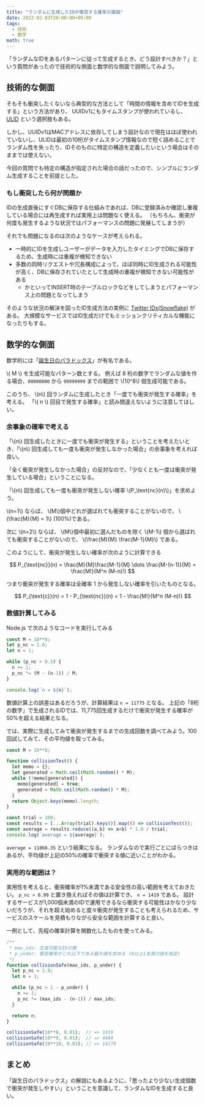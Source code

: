 ```yaml
---
title: "ランダムに生成したIDが衝突する確率の議論"
date: 2022-02-03T20:00:00+09:00
tags:
  - 技術
  - 数学
math: true
---
```


「ランダムなIDをあるパターンに従って生成するとき、どう設計すべきか？」という質問があったので技術的な側面と数学的な側面で説明してみよう。

<!--more-->

## 技術的な側面

そもそも衝突したくないなら典型的な方法として「時間の情報を含めてIDを生成する」という方法があり、
UUIDv1にもタイムスタンプが使われているし、 [ULID](https://github.com/ulid/spec) という選択肢もある。

しかし、UUIDv1はMACアドレスに依存してしまう設計なので現在はほぼ使われていないし、ULIDは最初の10桁がタイムスタンプ情報なので短く詰めることでランダム性を失ったり、IDそのものに特定の構造を定義したいという場合はそのままでは使えない。

今回の質問でも特定の構造が指定された場合の話だったので、シンプルにランダム生成することを前提とした。

### もし衝突したら何が問題か

IDの生成直後にすぐDBに保存する仕組みであれば、DBに登録済みか確認し重複している場合には再生成すれば実用上は問題なく使える。
（もちろん、衝突が何度も発生するような状況ではパフォーマンスの問題に発展してしまうが）

それでも問題になるのは次のようなケースが考えられる。

- 一時的にIDを生成しユーザーがデータを入力したタイミングでDBに保存するため、生成時には重複が検知できない
- 多数の同時リクエストや冗長構成によって、ほぼ同時にID生成される可能性が高く、DBに保存されていたとして生成時の重複が検知できない可能性がある
    - かといってINSERT時のテーブルロックなどをしてしまうとパフォーマンス上の問題となってしまう

そのような状況の解決を図ったID生成方法の実例に [Twitter IDs(Snowflake)](https://developer.twitter.com/ja/docs/basics/twitter-ids) がある。
大規模なサービスではID生成だけでもミッションクリティカルな機能になったりもする。

## 数学的な側面

数学的には「[誕生日のパラドックス](https://ja.wikipedia.org/wiki/%E8%AA%95%E7%94%9F%E6%97%A5%E3%81%AE%E3%83%91%E3%83%A9%E3%83%89%E3%83%83%E3%82%AF%E3%82%B9)」が有名である。

\\( M \\) を生成可能なパターン数とする。
例えば 8 桁の数字でランダムな値を作る場合、`00000000` から `99999999` までの範囲で \\(10^8\\) 個生成可能である。

このうち、 \\(n\\) 回ランダムに生成したとき「一度でも衝突が発生する確率」を考える。
「\\( n \\) 回目で発生する確率」と読み間違えないように注意してほしい。

### 余事象の確率で考える

「\\(n\\) 回生成したときに一度でも衝突が発生する」ということを考えたいとき、「\\(n\\) 回生成しても一度も衝突が発生しなかった場合」の余事象を考えれば良い。

「全く衝突が発生しなかった場合」の反対なので、「少なくとも一度は衝突が発生している場合」ということになる。

「\\(n\\) 回生成しても一度も衝突が発生しない確率 \\(P_\text{nc}(n)\\)」を求めよう。

\\(n=1\\) ならば、 \\(M\\)個中どれが選ばれても衝突することがないので、 \\(\frac{M}{M} = 1\\) (100%)である。

次に \\(n=2\\) ならば、 \\(M\\)個中最初に選んだものを除く \\(M-1\\) 個から選ばれても衝突することがないので、 \\(\frac{M}{M} \frac{M-1}{M}\\) である。

このようにして、衝突が発生しない確率が次のように計算できる

$$ P_{\text{nc}}(n) = \frac{M}{M}\frac{M-1}{M} \dots \frac{M-(n-1)}{M} = \frac{M!}{M^n (M-n)!} $$

つまり衝突が発生する確率は全確率 1 から発生しない確率を引いたものとなる。

$$ P_{\text{c}}(n) = 1 - P_{\text{nc}}(n) = 1 - \frac{M!}{M^n (M-n)!} $$

### 数値計算してみる

Node.js で次のようなコードを実行してみる

```js
const M = 10**8;
let p_nc = 1.0;
let n = 1;

while (p_nc > 0.5) {
  n += 1;
  p_nc *= (M - (n-1)) / M;
}

console.log(`n = ${n}`);
```

数値計算上の誤差はあるだろうが、計算結果は `n = 11775` となる。
上記の「8桁の数字」で生成されるIDでは、11,775回生成するだけで衝突が発生する確率が50%を超える結果となる。

では、実際に生成してみて衝突が発生するまでの生成回数を調べてみよう。100回試してみて、その平均値を取ってみる。

```js
const M = 10**8;

function collisionTest() {
  let memo = {};
  let generated = Math.ceil(Math.random() * M);
  while (!memo[generated]) {
    memo[generated] = true;
    generated = Math.ceil(Math.random() * M);
  }
  return Object.keys(memo).length;
}

const trial = 100;
const results = [...Array(trial).keys()].map(() => collisionTest());
const average = results.reduce((a,b) => a+b) * 1.0 / trial;
console.log(`average = ${average}`);
```

`average = 11866.35` という結果になる。
ランダムなので実行ごとにばらつきはあるが、平均値が上記の50%の確率で衝突する値に近いことがわかる。

### 実用的な範囲は？

実用性を考えると、衝突確率が1%未満である安全性の高い範囲を考えておきたい。
 `p_nc > 0.99` と置き換えればその値は計算でき、 `n = 1419` である。
設計するサービスが1,000個未満のIDで運用できるなら衝突する可能性はかなり少ないだろうが、それを超え始めると度々衝突が発生することも考えられるため、サービスのスケールを見積もりながら安全な範囲を計算すると良い。

一例として、先程の確率計算を関数化したものを使ってみる。

```js
/**
 * max_ids: 生成可能なIDの数
 * p_under: 衝突確率がこれ以下である最大値を求める (0以上1未満の値を指定)
 */
function collisionSafe(max_ids, p_under) {
  let p_nc = 1.0;
  let n = 1;

  while (p_nc > 1 - p_under) {
    n += 1;
    p_nc *= (max_ids - (n-1)) / max_ids;
  }

  return n;
}

collisionSafe(10**8, 0.01);  // => 1419
collisionSafe(10**9, 0.01);  // => 4484
collisionSafe(10**10, 0.01); // => 14179
```

## まとめ

「誕生日のパラドックス」の解説にもあるように、「思ったより少ない生成個数で衝突が発生しやすい」ということを意識して、ランダムなIDを生成すると良い。
